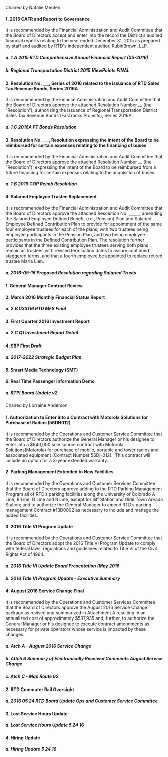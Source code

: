 Chaired by Natalie Menten

#### 1. 2015 CAFR and Report to Governance

It is recommended by the Financial Administration and Audit Committee that the Board of Directors accept and enter into the record the District’s audited financial reports relating to the year ended December 31, 2015 as prepared by staff and  audited by RTD's independent auditor, RubinBrown, LLP.

##### a. 1.A  2015 RTD Comprehensive Annual Financial Report (05-2016)

##### b. Regional Transportation District 2015 ViewPoints FINAL

#### 2. Resolution No. ___, Series of 2016 related to the issuance of RTD Sales Tax Revenue Bonds, Series 2016A

It is recommended by the Finance Administration and Audit Committee that the Board of Directors approve the attached Resolution Number __ (the “Resolution”), authorizing the issuance of Regional Transportation District Sales Tax Revenue Bonds (FasTracks Projects), Series 2016A.

##### a. 1.C 2016A FT Bonds Resolution

#### 3. Resolution No. ___, Resolution expressing the intent of the Board to be reimbursed for certain expenses relating to the financing of buses

It is recommended by the Financial Administration and Audit Committee that the Board of Directors approve the attached Resolution Number __ (the “Resolution”), expressing the intent of the Board to be reimbursed from a future financing for certain expenses relating to the acquisition of buses.

##### a. 1.B 2016 COP Reimb Resolution

#### 4. Salaried Employee Trustee Replacement

It is recommended by the Financial Administration and Audit Committee that the Board of Directors approve the attached Resolution No. ______ amending the Salaried Employee Defined Benefit (i.e., Pension) Plan and Salaried Employee Defined Contribution Plan to provide for appointment of the same four employee trustees for each of the plans, with two trustees being employee participants in the Pension Plan, and two being employee participants in the Defined Contribution Plan. The resolution further provides that the three existing employee trustees serving both plans remain as trustees with revised termination dates to assure continued staggered terms, and that a fourth employee be appointed to replace retired trustee Marla Lien.

##### a. 2016-05-16 Proposed Resolution regarding Salaried Trusts

#### 1. General Manager Contract Review

#### 2. March 2016 Monthly Financial Status Report

##### a. 2.B 033116 RTD MFS Final

#### 3. First Quarter 2016 Investment Report

##### a. 2.C Q1 Investment Report Detail

#### 4. SBP First Draft

##### a. 2017-2022 Strategic Budget Plan

#### 5. Smart Media Technology (SMT)

#### 6. Real Time Passenger Information Demo

##### a. RTPI Board Update v2

Chaired by Lorraine Anderson

#### 1. Authorization to Enter into a Contract with Motorola Solutions for Purchase of Radios (56DH012)

It is recommended by the Operations and Customer Service Committee that the Board of Directors authorize the General Manager or his designee to enter into a $940,000 sole source contract with Motorola Solutions(Motorola) for purchase of mobile, portable and tower radios and associated equipment (Contract Number 56DH012).  This contract will include an option for a 3-year extended warranty.

#### 2. Parking Management Extended to New Facilities

It is recommended by the Operations and Customer Services Committee that the Board of Directors approve adding to the RTD Parking Management Program all of RTD’s parking facilities along the University of Colorado A Line, B Line, G Line and R Line, except for Iliff Station and Olde Town Arvada Station; and to authorize the General Manager to amend RTD’s parking management Contract #13D0002 as necessary to include and manage the added facilities.

#### 3. 2016 Title VI Program Update

It is recommended by the Operations and Customer Service Committee that the Board of Directors adopt the 2016 Title VI Program Update to comply with federal laws, regulations and guidelines related to Title VI of the Civil Rights Act of 1964.

##### a. 2016 Title VI Update Board Presentation (May 2016

##### b. 2016 Title VI Program Update  - Executive Summary

#### 4. August 2016 Service Change Final

It is recommended by the Operations and Customer Services Committee that the Board of Directors approve the August 2016 Service Change package as revised and summarized in Attachment A resulting in an annualized cost of approximately $537,935 and, further, to authorize the General Manager or his designee to execute contract amendments as necessary for private operators whose service is impacted by these changes.

##### a. Atch A - August 2016 Service Change

##### b. Attch B Summary of Electronically Received Comments August Service Change

##### c. Atch C - Map Route 62

#### 2. RTD Commuter Rail Oversight

##### a. 2016 05 24 RTD Board Update Ops and Customer Service Committee

#### 3. Lost Service Hours Update

##### a. Lost Service Hours Update 5 24 16

#### 4. Hiring Update

##### a. Hiring Update 5 24 16